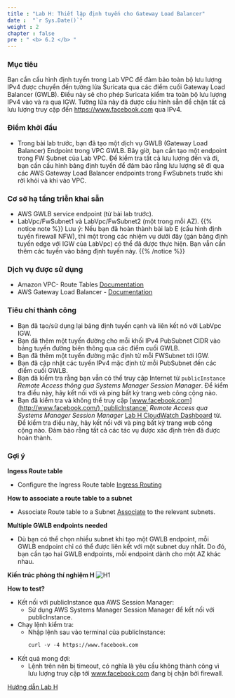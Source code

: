 ```yaml
---
title : "Lab H: Thiết lập định tuyến cho Gateway Load Balancer"
date :  "`r Sys.Date()`" 
weight : 2
chapter : false
pre : " <b> 6.2 </b> "
---
```

### Mục tiêu
Bạn cần cấu hình định tuyến trong Lab VPC để đảm bảo toàn bộ lưu lượng IPv4 được chuyển đến tường lửa Suricata qua các điểm cuối Gateway Load Balancer (GWLB). Điều này sẽ cho phép Suricata kiểm tra toàn bộ lưu lượng IPv4 vào và ra qua IGW. Tường lửa này đã được cấu hình sẵn để chặn tất cả lưu lượng truy cập đến https://www.facebook.com qua IPv4.

### Điểm khởi đầu
-  Trong bài lab trước, bạn đã tạo một dịch vụ GWLB (Gateway Load Balancer) Endpoint trong VPC GWLB. Bây giờ, bạn cần tạo một endpoint trong FW Subnet của Lab VPC. Để kiểm tra tất cả lưu lượng đến và đi, bạn cần cấu hình bảng định tuyến để đảm bảo rằng lưu lượng sẽ đi qua các AWS Gateway Load Balancer endpoints trong FwSubnets trước khi rời khỏi và khi vào VPC.

### Cơ sở hạ tầng triễn khai sẵn
- AWS GWLB service endpoint (từ bài lab trước).
- LabVpc/FwSubnet1 và LabVpc/FwSubnet2 (một trong mỗi AZ).
{{% notice note %}}
Lưu ý: Nếu bạn đã hoàn thành bài lab E (cấu hình định tuyến firewall NFW), thì một trong các nhiệm vụ dưới đây (gán bảng định tuyến edge với IGW của LabVpc) có thể đã được thực hiện. Bạn vẫn cần thêm các tuyến vào bảng định tuyến này.
{{% /notice %}}

### Dịch vụ được sử dụng
- Amazon VPC- Route Tables [Documentation](https://docs.aws.amazon.com/vpc/latest/userguide/VPC_Route_Tables.html)
- AWS Gateway Load Balancer - [Documentation](https://docs.aws.amazon.com/elasticloadbalancing/latest/gateway/getting-started.html)

### Tiêu chí thành công
- Bạn đã tạo/sử dụng lại bảng định tuyến cạnh và liên kết nó với LabVpc IGW.
- Bạn đã thêm một tuyến đường cho mỗi khối IPv4 PubSubnet CIDR vào bảng tuyến đường biên thông qua các điểm cuối GWLB.
- Bạn đã thêm một tuyến đường mặc định từ mỗi FWSubnet tới IGW.
- Bạn đã cập nhật các tuyến IPv4 mặc định từ mỗi PubSubnet đến các điểm cuối GWLB.
- Bạn đã kiểm tra rằng bạn vẫn có thể truy cập Internet từ `publicInstance` *Remote Access thông qua Systems Manager Session Manager*. Để kiểm tra điều này, hãy kết nối với và ping bất kỳ trang web công cộng nào.
- Bạn đã kiểm tra và không thể truy cập [www.facebook.com](http://www.facebook.com/) `publicInstance` *Remote Access qua Systems Manager Session Manager* [Lab H CloudWatch Dashboard](https://console.aws.amazon.com/cloudwatch/home?#dashboards:name=LabH) từ. Để kiểm tra điều này, hãy kết nối với và ping bất kỳ trang web công cộng nào. Đảm bảo rằng tất cả các tác vụ được xác định trên đã được hoàn thành.

### Gợi ý
**Ingess Route table**
- Configure the Ingress Route table [Ingress Routing](https://aws.amazon.com/vi/blogs/aws/new-vpc-ingress-routing-simplifying-integration-of-third-party-appliances/)

**How to associate a route table to a subnet**
- Associate Route table to a Subnet [Associate](https://docs.aws.amazon.com/vpc/latest/userguide/VPC_Route_Tables.html#subnet-route-tables) to the relevant subnets.

**Multiple GWLB endpoints needed**
- Dù bạn có thể chọn nhiều subnet khi tạo một GWLB endpoint, mỗi GWLB endpoint chỉ có thể được liên kết với một subnet duy nhất. Do đó, bạn cần tạo hai GWLB endpoints, mỗi endpoint dành cho một AZ khác nhau.

**Kiến trúc phòng thí nghiệm H**
![H1](/images/structure/H1.png)

**How to test?**
- Kết nối với publicInstance qua AWS Session Manager:
  + Sử dụng AWS Systems Manager Session Manager để kết nối với publicInstance.
- Chạy lệnh kiểm tra:
  + Nhập lệnh sau vào terminal của publicInstance:
    ```markdown
    curl -v -4 https://www.facebook.com
    ```
- Kết quả mong đợi:
  + Lệnh trên nên bị timeout, có nghĩa là yêu cầu không thành công vì lưu lượng truy cập tới www.facebook.com đang bị chặn bởi firewall.

[Hướng dẫn Lab H](6.2.1-WH/_index.vi.md)